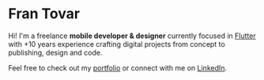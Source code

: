 # Fran Tovar

Hi! I'm a freelance **mobile developer & designer** currently focused in [Flutter][flutter_link] with +10 years experience crafting digital projects from concept to publishing, design and code.

Feel free to check out my [portfolio][portfolio_link] or connect with me on [LinkedIn][linkedin_link].


[portfolio_link]: https://frantovar.com
[flutter_link]: https://flutter.dev/
[linkedin_link]: https://www.linkedin.com/in/francesctovar/